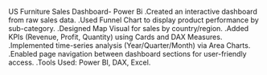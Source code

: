 US Furniture Sales Dashboard- Power Bi
 .Created an interactive dashboard from raw sales data.
 .Used Funnel Chart to display product performance by sub-category.
 .Designed Map Visual for sales by country/region.
 .Added KPIs (Revenue, Profit, Quantity) using Cards and DAX Measures.
 .Implemented time-series analysis (Year/Quarter/Month) via Area Charts.
 .Enabled page navigation between dashboard sections for user-friendly access.
 .Tools Used: Power BI, DAX, Excel.
